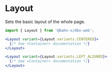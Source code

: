 # Layout

Sets the basic layout of the whole page.

```js
import { Layout } from '@bahn-x/dbx-web';
```

```jsx static
<Layout variant={Layout.variants.CENTERED}>
  {/* See <Container> documentation */}
</Layout>
```

```jsx static
<Layout variant={Layout.variants.LEFT_ALIGNED}>
  {/* See <Container> documentation */}
</Layout>
```
